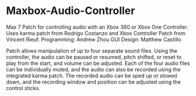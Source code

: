 # Maxbox-Audio-Controller
Max 7 Patch for controlling audio with an Xbox 360 or Xbox One Controller. Uses karma patch from Rodrigo Costanzo and Xbox Controller Patch from Vincent Rieuf.
Programming: Andrew Zhou
GUI Design: Matthew Castillo

Patch allows manipulation of up to four separate sound files. Using the controller, the audio can be paused or resumed, pitch shifted, or reset to play from the start, and volume can be adjusted. Each of the four audio files can be individually muted, and the audio can also be recorded using the integrated karma patch. The recorded audio can be sped up or slowed down, and the recording window and position can be adjusted using the control sticks.
